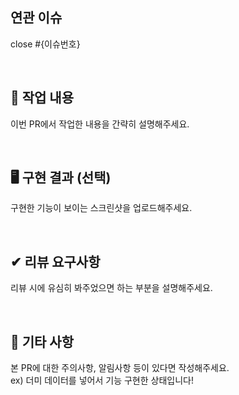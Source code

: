 ## 연관 이슈

close #{이슈번호}

<br/>

## 📁 작업 내용

이번 PR에서 작업한 내용을 간략히 설명해주세요.

<br/>

## 🖥 구현 결과 (선택)

구현한 기능이 보이는 스크린샷을 업로드해주세요.

<br/>

## ✔ 리뷰 요구사항

리뷰 시에 유심히 봐주었으면 하는 부분을 설명해주세요.

<br/>

## 📁 기타 사항

본 PR에 대한 주의사항, 알림사항 등이 있다면 작성해주세요.
<br/> ex) 더미 데이터를 넣어서 기능 구현한 상태입니다!

<br/>
